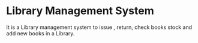 # Library Management System
It is a Library management system to issue , return, check books stock and add new books in a Library.
